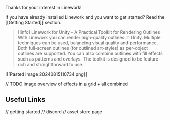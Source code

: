Thanks for your interest in Linework!

If you have already installed Linework and you want to get started? Read the [[Getting Started]] section.

> [!info] Linework for Unity - A Practical Toolkit for Rendering Outlines
> With Linework you can render high-quality outlines in Unity. Multiple techniques can be used, balancing visual quality and performance. Both full-screen outlines (for outlined art-styles) as per-object outlines are supported. You can also combine outlines with fill effects such as patterns and overlays. The toolkit is designed to be feature-rich and straightforward to use.

![[Pasted image 20240815110734.png]]

// TODO image overview of effects in a grid + all combined





## Useful Links


// getting started
// discord
// asset store page